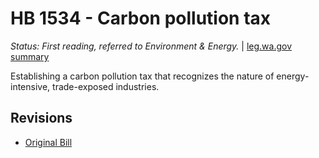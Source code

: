 # HB 1534 - Carbon pollution tax
*Status: First reading, referred to Environment & Energy.* | [leg.wa.gov summary](https://app.leg.wa.gov/billsummary?BillNumber=1534&Year=2021)

Establishing a carbon pollution tax that recognizes the nature of energy-intensive, trade-exposed industries.

## Revisions
* [Original Bill](1/)